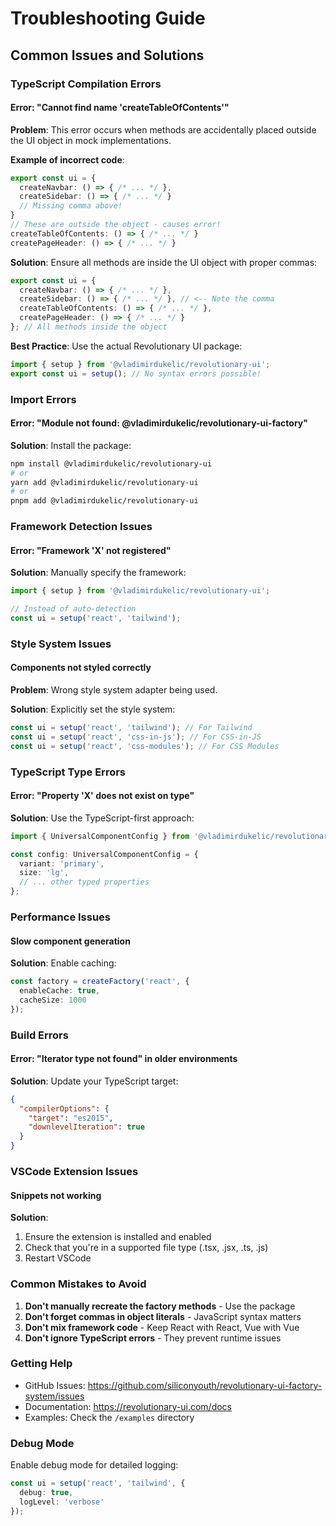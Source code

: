 # Troubleshooting Guide

## Common Issues and Solutions

### TypeScript Compilation Errors

#### Error: "Cannot find name 'createTableOfContents'"

**Problem**: This error occurs when methods are accidentally placed outside the UI object in mock implementations.

**Example of incorrect code**:
```typescript
export const ui = {
  createNavbar: () => { /* ... */ },
  createSidebar: () => { /* ... */ }
  // Missing comma above!
}
// These are outside the object - causes error!
createTableOfContents: () => { /* ... */ }
createPageHeader: () => { /* ... */ }
```

**Solution**: Ensure all methods are inside the UI object with proper commas:
```typescript
export const ui = {
  createNavbar: () => { /* ... */ },
  createSidebar: () => { /* ... */ }, // <-- Note the comma
  createTableOfContents: () => { /* ... */ },
  createPageHeader: () => { /* ... */ }
}; // All methods inside the object
```

**Best Practice**: Use the actual Revolutionary UI package:
```typescript
import { setup } from '@vladimirdukelic/revolutionary-ui';
export const ui = setup(); // No syntax errors possible!
```

### Import Errors

#### Error: "Module not found: @vladimirdukelic/revolutionary-ui-factory"

**Solution**: Install the package:
```bash
npm install @vladimirdukelic/revolutionary-ui
# or
yarn add @vladimirdukelic/revolutionary-ui
# or
pnpm add @vladimirdukelic/revolutionary-ui
```

### Framework Detection Issues

#### Error: "Framework 'X' not registered"

**Solution**: Manually specify the framework:
```typescript
import { setup } from '@vladimirdukelic/revolutionary-ui';

// Instead of auto-detection
const ui = setup('react', 'tailwind');
```

### Style System Issues

#### Components not styled correctly

**Problem**: Wrong style system adapter being used.

**Solution**: Explicitly set the style system:
```typescript
const ui = setup('react', 'tailwind'); // For Tailwind
const ui = setup('react', 'css-in-js'); // For CSS-in-JS
const ui = setup('react', 'css-modules'); // For CSS Modules
```

### TypeScript Type Errors

#### Error: "Property 'X' does not exist on type"

**Solution**: Use the TypeScript-first approach:
```typescript
import { UniversalComponentConfig } from '@vladimirdukelic/revolutionary-ui';

const config: UniversalComponentConfig = {
  variant: 'primary',
  size: 'lg',
  // ... other typed properties
};
```

### Performance Issues

#### Slow component generation

**Solution**: Enable caching:
```typescript
const factory = createFactory('react', {
  enableCache: true,
  cacheSize: 1000
});
```

### Build Errors

#### Error: "Iterator type not found" in older environments

**Solution**: Update your TypeScript target:
```json
{
  "compilerOptions": {
    "target": "es2015",
    "downlevelIteration": true
  }
}
```

### VSCode Extension Issues

#### Snippets not working

**Solution**: 
1. Ensure the extension is installed and enabled
2. Check that you're in a supported file type (.tsx, .jsx, .ts, .js)
3. Restart VSCode

### Common Mistakes to Avoid

1. **Don't manually recreate the factory methods** - Use the package
2. **Don't forget commas in object literals** - JavaScript syntax matters
3. **Don't mix framework code** - Keep React with React, Vue with Vue
4. **Don't ignore TypeScript errors** - They prevent runtime issues

### Getting Help

- GitHub Issues: https://github.com/siliconyouth/revolutionary-ui-factory-system/issues
- Documentation: https://revolutionary-ui.com/docs
- Examples: Check the `/examples` directory

### Debug Mode

Enable debug mode for detailed logging:
```typescript
const ui = setup('react', 'tailwind', {
  debug: true,
  logLevel: 'verbose'
});
```